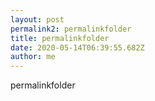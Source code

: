 ```yaml
---
layout: post
permalink2: permalinkfolder
title: permalinkfolder
date: 2020-05-14T06:39:55.682Z
author: me
---
```

permalinkfolder